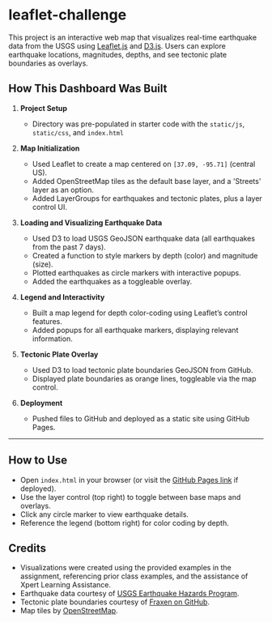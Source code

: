 # leaflet-challenge
This project is an interactive web map that visualizes real-time earthquake data from the USGS using [Leaflet.js](https://leafletjs.com/) and [D3.js](https://d3js.org/). Users can explore earthquake locations, magnitudes, depths, and see tectonic plate boundaries as overlays.

## How This Dashboard Was Built

1. **Project Setup**
    - Directory was pre-populated in starter code with the `static/js`, `static/css`, and `index.html`

2. **Map Initialization**
    - Used Leaflet to create a map centered on `[37.09, -95.71]` (central US).
    - Added OpenStreetMap tiles as the default base layer, and a 'Streets' layer as an option.
    - Added LayerGroups for earthquakes and tectonic plates, plus a layer control UI.

3. **Loading and Visualizing Earthquake Data**
    - Used D3 to load USGS GeoJSON earthquake data (all earthquakes from the past 7 days).
    - Created a function to style markers by depth (color) and magnitude (size).
    - Plotted earthquakes as circle markers with interactive popups.
    - Added the earthquakes as a toggleable overlay.

4. **Legend and Interactivity**
    - Built a map legend for depth color-coding using Leaflet’s control features.
    - Added popups for all earthquake markers, displaying relevant information.

5. **Tectonic Plate Overlay**
    - Used D3 to load tectonic plate boundaries GeoJSON from GitHub.
    - Displayed plate boundaries as orange lines, toggleable via the map control.

6. **Deployment**
    - Pushed files to GitHub and deployed as a static site using GitHub Pages.

---

## How to Use

- Open `index.html` in your browser (or visit the [GitHub Pages link](https://yourusername.github.io/your-repo-name/) if deployed).
- Use the layer control (top right) to toggle between base maps and overlays.
- Click any circle marker to view earthquake details.
- Reference the legend (bottom right) for color coding by depth.

## Credits

- Visualizations were created using the provided examples in the assignment, referencing prior class examples, and the assistance of Xpert Learning Assistance. 
- Earthquake data courtesy of [USGS Earthquake Hazards Program](https://earthquake.usgs.gov/earthquakes/feed/v1.0/geojson.php).
- Tectonic plate boundaries courtesy of [Fraxen on GitHub](https://github.com/fraxen/tectonicplates).
- Map tiles by [OpenStreetMap](https://www.openstreetmap.org/).